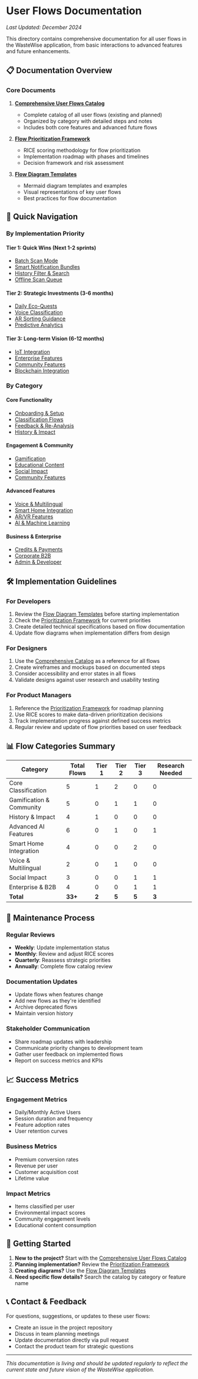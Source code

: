 # User Flows Documentation
*Last Updated: December 2024*

This directory contains comprehensive documentation for all user flows in the WasteWise application, from basic interactions to advanced features and future enhancements.

## 📋 Documentation Overview

### Core Documents

1. **[Comprehensive User Flows Catalog](./comprehensive_user_flows.md)**
   - Complete catalog of all user flows (existing and planned)
   - Organized by category with detailed steps and notes
   - Includes both core features and advanced future flows

2. **[Flow Prioritization Framework](./flow_prioritization_framework.md)**
   - RICE scoring methodology for flow prioritization
   - Implementation roadmap with phases and timelines
   - Decision framework and risk assessment

3. **[Flow Diagram Templates](./flow_diagram_templates.md)**
   - Mermaid diagram templates and examples
   - Visual representations of key user flows
   - Best practices for flow documentation

## 🎯 Quick Navigation

### By Implementation Priority

#### **Tier 1: Quick Wins** (Next 1-2 sprints)
- [Batch Scan Mode](./comprehensive_user_flows.md#core-classification-flows)
- [Smart Notification Bundles](./comprehensive_user_flows.md#notifications--settings-flows)
- [History Filter & Search](./comprehensive_user_flows.md#history--impact-flows)
- [Offline Scan Queue](./comprehensive_user_flows.md#reliability--offline-flows)

#### **Tier 2: Strategic Investments** (3-6 months)
- [Daily Eco-Quests](./comprehensive_user_flows.md#gamification--community-flows)
- [Voice Classification](./comprehensive_user_flows.md#voice--multilingual-flows)
- [AR Sorting Guidance](./comprehensive_user_flows.md#core-classification-flows)
- [Predictive Analytics](./comprehensive_user_flows.md#additional-advanced-user-flows)

#### **Tier 3: Long-term Vision** (6-12 months)
- [IoT Integration](./comprehensive_user_flows.md#additional-advanced-user-flows)
- [Enterprise Features](./comprehensive_user_flows.md#additional-advanced-user-flows)
- [Community Features](./comprehensive_user_flows.md#social-impact)
- [Blockchain Integration](./comprehensive_user_flows.md#blockchain--web3-flows)

### By Category

#### **Core Functionality**
- [Onboarding & Setup](./comprehensive_user_flows.md#core-user-flows)
- [Classification Flows](./comprehensive_user_flows.md#core-classification-flows)
- [Feedback & Re-Analysis](./comprehensive_user_flows.md#feedback--re-analysis-flows)
- [History & Impact](./comprehensive_user_flows.md#history--impact-flows)

#### **Engagement & Community**
- [Gamification](./comprehensive_user_flows.md#gamification--community-flows)
- [Educational Content](./comprehensive_user_flows.md#educational-content-flows)
- [Social Impact](./comprehensive_user_flows.md#additional-advanced-user-flows)
- [Community Features](./comprehensive_user_flows.md#gamification--community-flows)

#### **Advanced Features**
- [Voice & Multilingual](./comprehensive_user_flows.md#voice--multilingual-flows)
- [Smart Home Integration](./comprehensive_user_flows.md#additional-advanced-user-flows)
- [AR/VR Features](./comprehensive_user_flows.md#core-classification-flows)
- [AI & Machine Learning](./comprehensive_user_flows.md#additional-advanced-user-flows)

#### **Business & Enterprise**
- [Credits & Payments](./comprehensive_user_flows.md#credits--payments-flows)
- [Corporate B2B](./comprehensive_user_flows.md#additional-advanced-user-flows)
- [Admin & Developer](./comprehensive_user_flows.md#admin--developer-flows)

## 🛠 Implementation Guidelines

### For Developers
1. Review the [Flow Diagram Templates](./flow_diagram_templates.md) before starting implementation
2. Check the [Prioritization Framework](./flow_prioritization_framework.md) for current priorities
3. Create detailed technical specifications based on flow documentation
4. Update flow diagrams when implementation differs from design

### For Designers
1. Use the [Comprehensive Catalog](./comprehensive_user_flows.md) as a reference for all flows
2. Create wireframes and mockups based on documented steps
3. Consider accessibility and error states in all flows
4. Validate designs against user research and usability testing

### For Product Managers
1. Reference the [Prioritization Framework](./flow_prioritization_framework.md) for roadmap planning
2. Use RICE scores to make data-driven prioritization decisions
3. Track implementation progress against defined success metrics
4. Regular review and update of flow priorities based on user feedback

## 📊 Flow Categories Summary

| Category | Total Flows | Tier 1 | Tier 2 | Tier 3 | Research Needed |
|----------|-------------|--------|--------|--------|-----------------|
| Core Classification | 5 | 1 | 2 | 0 | 0 |
| Gamification & Community | 5 | 0 | 1 | 1 | 0 |
| History & Impact | 4 | 1 | 0 | 0 | 0 |
| Advanced AI Features | 6 | 0 | 1 | 0 | 1 |
| Smart Home Integration | 4 | 0 | 0 | 2 | 0 |
| Voice & Multilingual | 2 | 0 | 1 | 0 | 0 |
| Social Impact | 3 | 0 | 0 | 1 | 1 |
| Enterprise & B2B | 4 | 0 | 0 | 1 | 1 |
| **Total** | **33+** | **2** | **5** | **5** | **3** |

## 🔄 Maintenance Process

### Regular Reviews
- **Weekly**: Update implementation status
- **Monthly**: Review and adjust RICE scores
- **Quarterly**: Reassess strategic priorities
- **Annually**: Complete flow catalog review

### Documentation Updates
- Update flows when features change
- Add new flows as they're identified
- Archive deprecated flows
- Maintain version history

### Stakeholder Communication
- Share roadmap updates with leadership
- Communicate priority changes to development team
- Gather user feedback on implemented flows
- Report on success metrics and KPIs

## 📈 Success Metrics

### Engagement Metrics
- Daily/Monthly Active Users
- Session duration and frequency
- Feature adoption rates
- User retention curves

### Business Metrics
- Premium conversion rates
- Revenue per user
- Customer acquisition cost
- Lifetime value

### Impact Metrics
- Items classified per user
- Environmental impact scores
- Community engagement levels
- Educational content consumption

## 🚀 Getting Started

1. **New to the project?** Start with the [Comprehensive User Flows Catalog](./comprehensive_user_flows.md)
2. **Planning implementation?** Review the [Prioritization Framework](./flow_prioritization_framework.md)
3. **Creating diagrams?** Use the [Flow Diagram Templates](./flow_diagram_templates.md)
4. **Need specific flow details?** Search the catalog by category or feature name

## 📞 Contact & Feedback

For questions, suggestions, or updates to these user flows:
- Create an issue in the project repository
- Discuss in team planning meetings
- Update documentation directly via pull request
- Contact the product team for strategic questions

---

*This documentation is living and should be updated regularly to reflect the current state and future vision of the WasteWise application.*